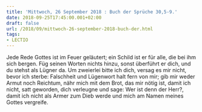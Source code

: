 ```yaml
---
title: 'Mittwoch, 26 September 2018 : Buch der Sprüche 30,5-9.'
date: 2018-09-25T17:45:00.001+02:00
draft: false
url: /2018/09/mittwoch-26-september-2018-buch-der.html
tags: 
- LECTIO
---
```


Jede Rede Gottes ist im Feuer geläutert; ein Schild ist er für alle, die bei ihm sich bergen. Füg seinen Worten nichts hinzu, sonst überführt er dich, und du stehst als Lügner da. Um zweierlei bitte ich dich, versag es mir nicht, bevor ich sterbe: Falschheit und Lügenwort halt fern von mir; gib mir weder Armut noch Reichtum, nähr mich mit dem Brot, das mir nötig ist, damit ich nicht, satt geworden, dich verleugne und sage: Wer ist denn der Herr?, damit ich nicht als Armer zum Dieb werde und mich am Namen meines Gottes vergreife.